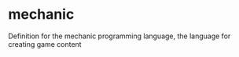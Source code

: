 # mechanic
Definition for the mechanic programming language, the language for creating game content
